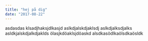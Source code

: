 ```yaml
---
title: "hej på dig"
date: "2017-08-22"
---
```


asdasdas
klsadjhaksjdlkasjd
aslkdjalskdjaklsdj
aslkdjalksdjalks
asldkjalskdjalkdjaklds
ölasjkdöaklsjdöaskd
alsdkasödlkaölsdkaösldk
